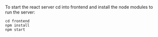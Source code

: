 To start the react server cd into frontend and install the node modules to run the server:
```
cd frontend
npm install
npm start
```